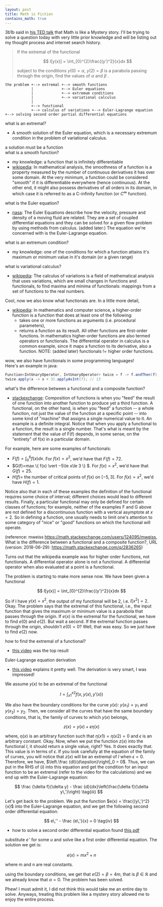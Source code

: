 ```yaml
---
layout: post
title: Math is Fiction
contains_math: true
---
```


3b1b said in [his TED talk](https://youtu.be/s_L-fp8gDzY?t=545) that Math is like a Mystery story. I'll be trying to solve a question today with very little prior knowledge and will be listing out my thought process and internet search history.

>If the extremal of the functional
>
>$$
>I[y(x)] = \int_{0}^{2}\frac{(y')^2}{x}dx
>$$ 
>
>subject to the conditions $y(0) = \alpha$, $y(2) = \beta$ is a parabola passing through the origin, find the values of $\alpha$ and $\beta$ .

```
the problem +--> extremal +--> smooth functions
            |             +--> Euler equations
            |             +--> extremum conditions
            |             +--> variational calculus
            |
            +--> functional
            +--> calculus of variations +--> Euler-Lagrange equation +--> solving second order partial differential equations
```

what is an extremal?
- A smooth solution of the Euler equation, which is a necessary extremum condition in the problem of variational calculus.

a solution must be a function  
what is a smooth function?
- my knowledge: a function that is infinitely differentiable
- [wikipedia](https://en.wikipedia.org/wiki/Smoothness): In mathematical analysis, the smoothness of a function is a property measured by the number of continuous derivatives it has over some domain. At the very minimum, a function could be considered "smooth" if it is differentiable everywhere (hence continuous). At the other end, it might also possess derivatives of all orders in its domain, in which case it is referred to as a C-infinity function (or  $C^\infty$ function).

what is the Euler equation?
- [nasa](https://www.grc.nasa.gov/WWW/K-12/airplane/eulereqs.html): The Euler Equations describe how the velocity, pressure and density of a moving fluid are related. They are a set of coupled differential equations and they can be solved for a given flow problem by using methods from calculus. (added later:) The equation we're concerned with is the Euler-Lagrange equation.

what is an extremum condition?
- my knowledge: one of the conditions for which a function attains it's maximum or minimum value in it's domain (or a given range)

what is variational calculus?
- [wikipedia](https://en.wikipedia.org/wiki/Calculus_of_variations): The calculus of variations is a field of mathematical analysis that uses variations, which are small changes in functions and functionals, to find maxima and minima of functionals: mappings from a set of functions to the real numbers.

Cool, now we also know what functionals are.
In a little more detail,
- [wikipedia](https://en.wikipedia.org/wiki/Higher-order_function): In mathematics and computer science, a higher-order function is a function that does at least one of the following:
    - takes one or more functions as arguments (i.e. procedural parameters),
    - returns a function as its result.
All other functions are first-order functions. In mathematics higher-order functions are also termed operators or functionals. The differential operator in calculus is a common example, since it maps a function to its derivative, also a function. NOTE: (added later) functionals != higher order functions. 

wow, we also have functionals in some programming languages!  
Here's an example in java:  
```java
Function<IntUnaryOperator, IntUnaryOperator> twice = f -> f.andThen(f);
twice.apply(x -> x + 3).applyAsInt(7); // 13
```

what's the difference between a functional and a composite function?
- [stackexchange](https://math.stackexchange.com/q/2836265): Composition of functions is when you "feed" the result of one function into another function to produce yet a third function. A functional, on the other hand, is when you "feed" a function -- a whole function, not just the value of the function at a specific point -- into some kind of "machine" that assigns a single numerical value to it. An example is a definite integral. Notice that when you apply a functional to a function, the result is a single number. That's what is meant by the statement that the value of F(f) depends, in some sense, on the "entirety" of f(x) in a particular domain.

For example, here are some examples of functionals:

- $F(f)=\int_{0}^{6} f(x)dx$. For $f(x)=x^2$, we'd have that $F(f)=72$.
- $G(f)=max \\{ f(x) \vert −5\le x\le 3 \\} $. For $f(x)=x^2$, we'd have that $G(f)=25$.
- $H(f)=$ the number of critical points of $f(x)$ on $[−5,3]$. For $f(x)=x^2$, we'd have $H(f)=1$.

Notice also that in each of these examples the definition of the functional requires some choice of interval; different choices would lead to different results. Finally, a particular functional may only be defined for certain classes of functions; for example, neither of the examples F and G above are not defined for a discontinuous function with a vertical asymptote at $x=2$. So in defining a function, one usually needs to limit one's attention to some category of "nice" or "good" functions on which the functional will operate.

(reference: mweiss <https://math.stackexchange.com/users/124095/mweiss>, What is the difference between a functional and a composite function?, URL (version: 2018-06-29): <https://math.stackexchange.com/q/2836265>)

Turns out that the wikipedia example was for higher order functions, not functionals. A differential operator alone is not a functional. A differential operator when also evaluated at a point is a functional. 

The problem is starting to make more sense now. We have been given a functional 

$$ 
I[y(x)] = \int_{0}^{2}\frac{(y')^2}{x}dx
$$

So if I have $y(x) = x^2$, the output of my functional will be 2, i.e. $I[x^2] = 2$.
Okay. The problem says that the extremal of this functional, i.e., the input function that gives the maximum or minimum value is a parabola that passes through the origin. If $e(x)$ is the extremal for the functional, we have to find $e(0)$ and $e(2)$. But wait a second. If the extremal function passes through the origin, shouldn't $e(0) = 0$? Well, that was easy. So we just have to find $e(2)$ now.

how to find the extremal of a functional?
- [this video](https://www.youtube.com/watch?v=sqNlxuSKd98) was the top result

Euler-Lagrange equation derivation
- [this video](https://www.youtube.com/watch?v=sFqp2lCEvwM) explains it pretty well.
The derivation is very smart, I was impressed!

We assume $y(x)$ to be an extremal of the functional

$$
I = \int_{x1}^{x2} f(x, y(x), y'(x)) \tag{i}
$$

We also have the boundary conditions for the curve $y(x)$: $y(x_1) = y_1$ and $y(x_2) = y_2$.
Then, we consider all the curves that have the same boundary conditions, that is, the family of curves to which $y(x)$ belongs,

$$
z(x) = y(x) + \epsilon \eta (x) \tag{ii}
$$

where, $\eta(x)$ is an arbitrary function such that $\eta(x1) = \eta(x2) = 0$ and $\epsilon$ is an arbitrary constant.
Okay. Now, when we put the function $z(x)$ into the functional $I$, it should return a single value, right? Yes. It does exactly that. This value is in terms of $\epsilon$. If you look carefully at the equation of the family of curves, you will notice that $z(x)$ will be an extremal of $I$ when $\epsilon = 0$. Therefore, we have, $\left.\frac {dI}{d\epsilon}\right|_0 = 0$. Thus, we can put in the RHS of $(i)$ into this equation and get the condition for an input function to be an extremal (refer to the video for the calculations) and we end up with the Euler-Lagrange equation: 

$$
\frac {\delta f}{\delta y} - \frac {d}{dx}\left(\frac{\delta f}{\delta y\,'}\right) \tag{iii}
$$

Let's get back to the problem. We put the function $e(x) = \frac{(y\,')^2}{x}$ into the Euler-Lagrange equation, and we get the following second order differential equation: 

$$
e\,'' - \frac {e\,'}{x} = 0 \tag{iv}
$$

- how to solve a second order differential equation
found [this pdf](http://www.personal.psu.edu/sxt104/class/Math251/Notes-2nd%20order%20ODE%20pt1.pdf)

substitute $e\,'$ for some $u$ and solve like a first order differential equation. The solution we get is: 

$$
e(x) = mx^2 + n
$$

where m and n are real constants.

using the boundary conditions, we get that $e(2) = \beta = 4m$, that is $\beta \in \mathbb{R}$ and we already know that $\alpha = 0$. The problem has been solved.

Phew! I must admit it, I did not think this would take me an entire day to solve. Anyways, treating this problem like a mystery story allowed me to enjoy the entire process.
